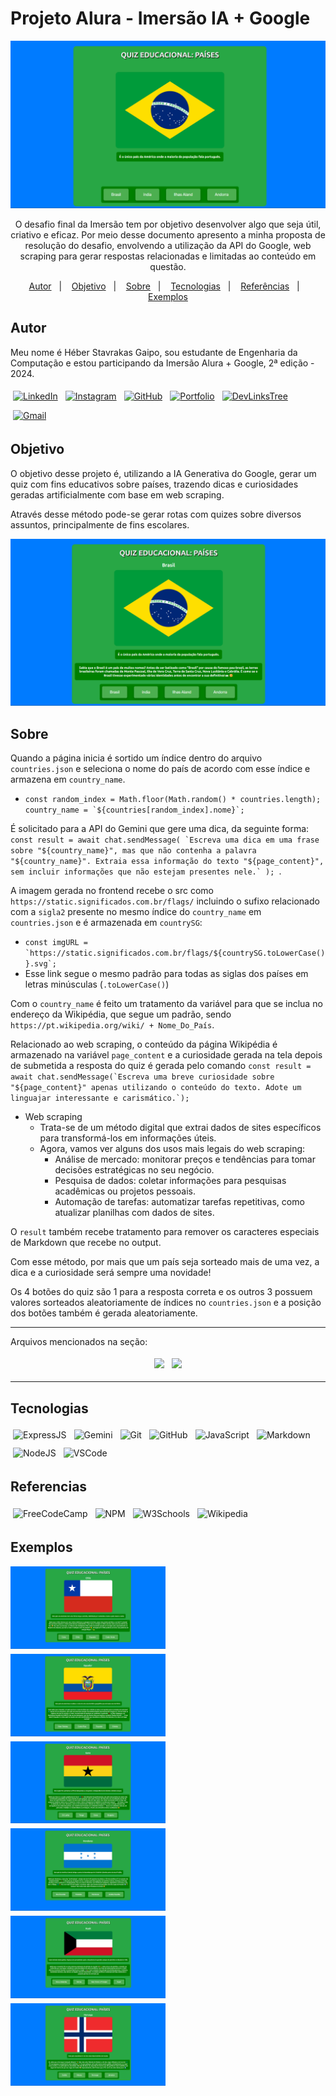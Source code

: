 # Projeto Alura - Imersão IA + Google

<div aLign="center">
  
  ![brasil_flag](./public/images/BrasilFlag.png)
  
</div>

<p align="center">O desafio final da Imersão tem por objetivo desenvolver algo que seja útil, criativo e eficaz. Por meio desse documento apresento a minha proposta de resolução do desafio, envolvendo a utilização da API do Google, web scraping para gerar respostas relacionadas e limitadas ao conteúdo em questão.</p>

<p align="center">
  <a href="#autor">Autor</a>&nbsp;&nbsp;&nbsp;|&nbsp;&nbsp;&nbsp;
  <a href="#objetivo">Objetivo</a>&nbsp;&nbsp;&nbsp;|&nbsp;&nbsp;&nbsp;
  <a href="#sobre">Sobre</a>&nbsp;&nbsp;&nbsp;|&nbsp;&nbsp;&nbsp;
  <a href="#tecnologias">Tecnologias</a>&nbsp;&nbsp;&nbsp;|&nbsp;&nbsp;&nbsp;
  <a href="#referencias">Referências</a>&nbsp;&nbsp;&nbsp;|&nbsp;&nbsp;&nbsp
  <a href="#exemplos">Exemplos</a>
</p>

## Autor

Meu nome é Héber Stavrakas Gaipo, sou estudante de Engenharia da Computação e estou participando da Imersão Alura + Google, 2ª edição - 2024.

<div aLign="center" style="display: flex; flex-direction: row; flex-wrap: wrap; gap: 4px">
  <a href="https://www.linkedin.com/in/heber-stavrakas-gaipo/" style="margin: 4px;"><img aLign="center" alt="LinkedIn" src="https://img.shields.io/badge/LinkedIn-0077B5?style=for-the-badge&logo=linkedin&logoColor=white" /></a>
  <a href="https://www.instagram.com/heber_stavrakas/" style="margin: 4px;"><img aLign="center" alt="Instagram" src="https://img.shields.io/badge/-Instagram-%23E4405F?style=for-the-badge&logo=instagram&logoColor=white" /></a>
  <a href="https://github.com/Heber-Stavrakas-Gaipo" style="margin: 4px;"><img aLign="center" alt="GitHub" src="https://img.shields.io/badge/GitHub-100000?style=for-the-badge&logo=github&logoColor=white" /></a>
  <a href="https://github.com/Heber-Stavrakas-Gaipo/Portfolio" style="margin: 4px;"><img aLign="center" alt="Portfolio" src="https://img.shields.io/badge/Portfolio-FF5722?style=for-the-badge&logo=github&logoColor=white" /></a>
  <a href="https://heber-stavrakas-gaipo.github.io/DevLinksTree/" style="margin: 4px;"><img aLign="center" alt="DevLinksTree" src="https://img.shields.io/badge/DevLinksTree-hhh?style=for-the-badge" /></a>
  <a href="mailto:contatohebergaipo@gmail.com" style="margin: 4px;"><img aLign="center" alt="Gmail" src="https://img.shields.io/badge/Gmail-333333?style=for-the-badge&logo=gmail&logoColor=red" /></a>
</div>

## Objetivo

O objetivo desse projeto é, utilizando a IA Generativa do Google, gerar um quiz com fins educativos sobre países, trazendo dicas e curiosidades geradas artificialmente com base em web scraping.

Através desse método pode-se gerar rotas com quizes sobre diversos assuntos, principalmente de fins escolares.

<div aLign="center">

![BrasilFlag_with_curiosity](./public/images/BrasilFlagCuriosity.png)

</div>

## Sobre

Quando a página inicia é sortido um índice dentro do arquivo `countries.json` e seleciona o nome do país de acordo com esse índice e armazena em `country_name`.

- `` const random_index = Math.floor(Math.random() * countries.length);
country_name = `${countries[random_index].nome}`; ``

É solicitado para a API do Gemini que gere uma dica, da seguinte forma: `` const result = await chat.sendMessage(
      `Escreva uma dica em uma frase sobre "${country_name}", mas que não contenha a palavra "${country_name}". Extraia essa informação do texto "${page_content}", sem incluir informações que não estejam presentes nele.`
    );  ``.

A imagem gerada no frontend recebe o src como `https://static.significados.com.br/flags/` incluindo o sufixo relacionado com a `sigla2` presente no mesmo índice do `country_name` em `countries.json` e é armazenada em `countrySG`:

- `` const imgURL = `https://static.significados.com.br/flags/${countrySG.toLowerCase()}.svg`; ``
- Esse link segue o mesmo padrão para todas as siglas dos países em letras minúsculas (`.toLowerCase()`)

Com o `country_name` é feito um tratamento da variável para que se inclua no endereço da Wikipédia, que segue um padrão, sendo `https://pt.wikipedia.org/wiki/ + Nome_Do_País`.

Relacionado ao web scraping, o conteúdo da página Wikipédia é armazenado na variável `page_content` e a curiosidade gerada na tela depois de submetida a resposta do quiz é gerada pelo comando `` const result = await chat.sendMessage(`Escreva uma breve curiosidade sobre "${page_content}" apenas utilizando o conteúdo do texto. Adote um linguajar interessante e carismático.`); ``

- Web scraping
  - Trata-se de um método digital que extrai dados de sites específicos para transformá-los em informações úteis.
  - Agora, vamos ver alguns dos usos mais legais do web scraping:
    - Análise de mercado: monitorar preços e tendências para tomar decisões estratégicas no seu negócio.
    - Pesquisa de dados: coletar informações para pesquisas acadêmicas ou projetos pessoais.
    - Automação de tarefas: automatizar tarefas repetitivas, como atualizar planilhas com dados de sites.

O `result` também recebe tratamento para remover os caracteres especiais de Markdown que recebe no output.

Com esse método, por mais que um país seja sorteado mais de uma vez, a dica e a curiosidade será sempre uma novidade!

Os 4 botões do quiz são 1 para a resposta correta e os outros 3 possuem valores sorteados aleatoriamente de índices no `countries.json` e a posição dos botões também é gerada aleatoriamente.

---

Arquivos mencionados na seção:

<div aLign="center" style="display: flex; flex-direction: row; justify-content: center; align-items: center; gap: 4px">
  <a aLign="center" style="margin: 4px;" href="./countries.json"><img src="https://img.shields.io/badge/countries.json-5E5C5C?style=for-the-badge&logo=json&logoColor=white"/></a>
  <a aLign="center" style="margin: 4px;" href="./server.js"><img src="https://img.shields.io/badge/server.js-323330?style=for-the-badge&logo=javascript&logoColor=F7DF1E"/></a>
</div>

---

## Tecnologias

<div aLign="center" style="display: flex; flex-direction: row; flex-wrap: wrap; gap: 4px">
  <img aLign="center" style="margin: 4px;" alt="ExpressJS" src="https://img.shields.io/badge/Express%20js-000000?style=for-the-badge&logo=express&logoColor=white" />
  <img aLign="center" style="margin: 4px;" alt="Gemini" src="https://img.shields.io/badge/Gemini-8E75B2?style=for-the-badge&logo=googlebard&logoColor=fff" />
  <img aLign="center" style="margin: 4px;" alt="Git" src="https://img.shields.io/badge/git-%23F05033.svg?style=for-the-badge&logo=git&logoColor=white" />
  <img aLign="center" style="margin: 4px;" alt="GitHub" src="https://img.shields.io/badge/github-%23121011.svg?style=for-the-badge&logo=github&logoColor=white" />
  <img aLign="center" style="margin: 4px;" alt="JavaScript" src="https://img.shields.io/badge/javascript-%23323330.svg?style=for-the-badge&logo=javascript&logoColor=%23F7DF1E" />
  <img aLign="center" style="margin: 4px;" alt="Markdown" src="https://img.shields.io/badge/markdown-%23000000.svg?style=for-the-badge&logo=markdown&logoColor=white" />
  <img aLign="center" style="margin: 4px;" alt="NodeJS" src="https://img.shields.io/badge/node.js-6DA55F?style=for-the-badge&logo=node.js&logoColor=white" />
  <img aLign="center" style="margin: 4px;" alt="VSCode" src="https://img.shields.io/badge/Visual%20Studio%20Code-0078d7.svg?style=for-the-badge&logo=visual-studio-code&logoColor=white" />
</div>

## Referencias

<div aLign="center" style="display: flex; flex-direction: row; flex-wrap: wrap; gap: 4px">
  <img aLign="center" style="margin: 4px;" alt="FreeCodeCamp" src="https://img.shields.io/badge/Freecodecamp-%23123.svg?&style=for-the-badge&logo=freecodecamp&logoColor=green" />
  <img aLign="center" style="margin: 4px;" alt="NPM" src="https://img.shields.io/badge/NPM-%23CB3837.svg?style=for-the-badge&logo=npm&logoColor=white" />
  <img aLign="center" style="margin: 4px;" alt="W3Schools" src="https://img.shields.io/badge/W3Schools-04AA6D?style=for-the-badge&logo=W3Schools&logoColor=white" />
  <img aLign="center" style="margin: 4px;" alt="Wikipedia" src="https://img.shields.io/badge/Wikipedia-%23000000.svg?style=for-the-badge&logo=wikipedia&logoColor=white" />
</div>

## Exemplos

<div aLign="center" style="display: flex; flex-direction: row; flex-wrap: wrap; gap: 8px;">
  <img style="width: 49.2755222320%;" alt="Chile" src="./public/images/Chile.png" />
  <img style="width: 49.2755222320%;" alt="Equador" src="./public/images/Equador.png" />
  <img style="width: 49.2755222320%;" alt="Gana" src="./public/images/Gana.png" />
  <img style="width: 49.2755222320%;" alt="Honduras" src="./public/images/Honduras.png" />
  <img style="width: 49.2755222320%;" alt="Kuwait" src="./public/images/Kuwait.png" />
  <img style="width: 49.2755222320%;" alt="Noruega" src="./public/images/Noruega.png" />
</div>
